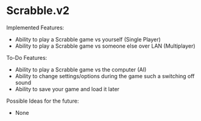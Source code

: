 Scrabble.v2
===========

Implemented Features:

* Ability to play a Scrabble game vs yourself (Single Player)
* Ability to play a Scrabble game vs someone else over LAN (Multiplayer)

To-Do Features:

* Ability to play a Scrabble game vs the computer (AI)
* Ability to change settings/options during the game such a switching off sound
* Ability to save your game and load it later

Possible Ideas for the future:

* None


